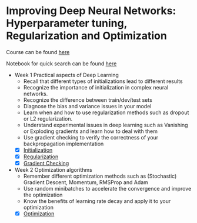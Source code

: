 # Improving Deep Neural Networks: Hyperparameter tuning, Regularization and Optimization

Course can be found [here](https://www.coursera.org/learn/deep-neural-network)

Notebook for quick search can be found [here](https://ssq.github.io/2017/08/28/Coursera%20Ng%20Deep%20Learning%20Specialization%20Notebook/)

- Week 1 Practical aspects of Deep Learning
  - Recall that different types of initializations lead to different results
  - Recognize the importance of initialization in complex neural networks.
  - Recognize the difference between train/dev/test sets
  - Diagnose the bias and variance issues in your model
  - Learn when and how to use regularization methods such as dropout or L2 regularization.
  - Understand experimental issues in deep learning such as Vanishing or Exploding gradients and learn how to deal with them
  - Use gradient checking to verify the correctness of your backpropagation implementation
  - [x] [Initialization](https://github.com/SSQ/Coursera-Ng-Improving-Deep-Neural-Networks-Hyperparameter-tuning-Regularization-and-Optimization/tree/master/Week%201%20PA%201)
  - [x] [Regularization](https://github.com/SSQ/Coursera-Ng-Improving-Deep-Neural-Networks-Hyperparameter-tuning-Regularization-and-Optimization/tree/master/Week%201%20PA%202)
  - [x] [Gradient Checking](https://github.com/SSQ/Coursera-Ng-Improving-Deep-Neural-Networks-Hyperparameter-tuning-Regularization-and-Optimization/tree/master/Week%201%20PA%203)
- Week 2 Optimization algorithms
  - Remember different optimization methods such as (Stochastic) Gradient Descent, Momentum, RMSProp and Adam
  - Use random minibatches to accelerate the convergence and improve the optimization
  - Know the benefits of learning rate decay and apply it to your optimization
  - [x] [Optimization](https://github.com/SSQ/Coursera-Ng-Improving-Deep-Neural-Networks-Hyperparameter-tuning-Regularization-and-Optimization/tree/master/Week%202%20PA%201)
